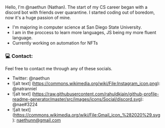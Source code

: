 Hello, I'm @naethun (Nathan). The start of my CS career began with a discord bot with friends over quarantine. I started coding out of boredom, now it's a huge passion of mine. 

- I'm majoring in computer science at San Diego State University.
- I am in the proccess to learn more languages, JS being my more fluent language.
- Currently working on automation for NFTs

### 💻 Contact:

Feel free to contact me through any of these socials.

- Twitter: @naethun
- ![alt text] (https://commons.wikimedia.org/wiki/File:Instagram_icon.png): @natranniel
- ![alt text] (https://raw.githubusercontent.com/rahuldkjain/github-profile-readme-generator/master/src/images/icons/Social/discord.svg): @nae#3224
- ![alt text] (https://commons.wikimedia.org/wiki/File:Gmail_icon_%282020%29.svg): naethunn@gmail.com
